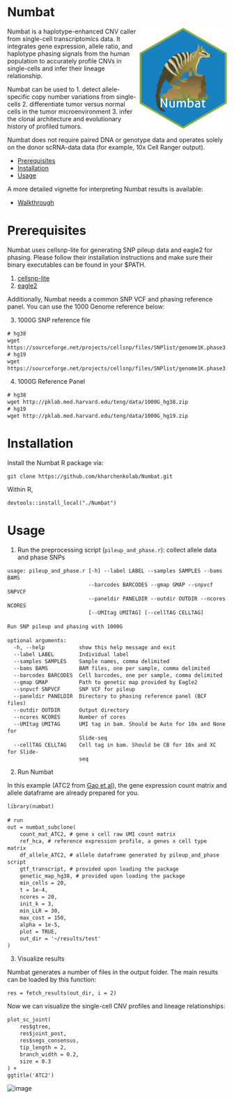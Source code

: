 # Numbat

<img src="logo.png" align="right" width="200">

Numbat is a haplotype-enhanced CNV caller from single-cell transcriptomics data. It integrates gene expression, allele ratio, and haplotype phasing signals from the human population to accurately profile CNVs in single-cells and infer their lineage relationship. 

Numbat can be used to 1. detect allele-specific copy number variations from single-cells 2. differentiate tumor versus normal cells in the tumor microenvironment 3. infer the clonal architecture and evolutionary history of profiled tumors. 

Numbat does not require paired DNA or genotype data and operates solely on the donor scRNA-data data (for example, 10x Cell Ranger output).

- [Prerequisites](#prerequisites)
- [Installation](#installation)
- [Usage](#usage)

A more detailed vignette for interpreting Numbat results is available:
- [Walkthrough](http://pklab.med.harvard.edu/teng)

# Prerequisites
Numbat uses cellsnp-lite for generating SNP pileup data and eagle2 for phasing. Please follow their installation instructions and make sure their binary executables can be found in your $PATH.

1. [cellsnp-lite](https://github.com/single-cell-genetics/cellsnp-lite)
2. [eagle2](https://alkesgroup.broadinstitute.org/Eagle/)

Additionally, Numbat needs a common SNP VCF and phasing reference panel. You can use the 1000 Genome reference below:

3. 1000G SNP reference file 
```
# hg38
wget https://sourceforge.net/projects/cellsnp/files/SNPlist/genome1K.phase3.SNP_AF5e2.chr1toX.hg38.vcf.gz
# hg19
wget https://sourceforge.net/projects/cellsnp/files/SNPlist/genome1K.phase3.SNP_AF5e2.chr1toX.hg19.vcf.gz
```
4. 1000G Reference Panel
```
# hg38
wget http://pklab.med.harvard.edu/teng/data/1000G_hg38.zip
# hg19
wget http://pklab.med.harvard.edu/teng/data/1000G_hg19.zip
```

# Installation
Install the Numbat R package via:
```
git clone https://github.com/kharchenkolab/Numbat.git
```
Within R,
```
devtools::install_local("./Numbat")
```

# Usage
1. Run the preprocessing script (`pileup_and_phase.r`): collect allele data and phase SNPs
```
usage: pileup_and_phase.r [-h] --label LABEL --samples SAMPLES --bams BAMS
                          --barcodes BARCODES --gmap GMAP --snpvcf SNPVCF
                          --paneldir PANELDIR --outdir OUTDIR --ncores NCORES
                          [--UMItag UMITAG] [--cellTAG CELLTAG]

Run SNP pileup and phasing with 1000G

optional arguments:
  -h, --help           show this help message and exit
  --label LABEL        Individual label
  --samples SAMPLES    Sample names, comma delimited
  --bams BAMS          BAM files, one per sample, comma delimited
  --barcodes BARCODES  Cell barcodes, one per sample, comma delimited
  --gmap GMAP          Path to genetic map provided by Eagle2
  --snpvcf SNPVCF      SNP VCF for pileup
  --paneldir PANELDIR  Directory to phasing reference panel (BCF files)
  --outdir OUTDIR      Output directory
  --ncores NCORES      Number of cores
  --UMItag UMITAG      UMI tag in bam. Should be Auto for 10x and None for
                       Slide-seq
  --cellTAG CELLTAG    Cell tag in bam. Should be CB for 10x and XC for Slide-
                       seq
```

2. Run Numbat

In this example (ATC2 from [Gao et al](https://www.nature.com/articles/s41587-020-00795-2)), the gene expression count matrix and allele dataframe are already prepared for you.
```
library(numbat)

# run
out = numbat_subclone(
    count_mat_ATC2, # gene x cell raw UMI count matrix 
    ref_hca, # reference expression profile, a genes x cell type matrix
    df_allele_ATC2, # allele dataframe generated by pileup_and_phase script
    gtf_transcript, # provided upon loading the package
    genetic_map_hg38, # provided upon loading the package
    min_cells = 20,
    t = 1e-4,
    ncores = 20,
    init_k = 3,
    min_LLR = 30,
    max_cost = 150,
    alpha = 1e-5,
    plot = TRUE,
    out_dir = '~/results/test'
)
```
3. Visualize results

Numbat generates a number of files in the output folder. The main results can be loaded by this function:
```
res = fetch_results(out_dir, i = 2)
```

Now we can visualize the single-cell CNV profiles and lineage relationships:
```
plot_sc_joint(
    res$gtree,
    res$joint_post,
    res$segs_consensus,
    tip_length = 2,
    branch_width = 0.2,
    size = 0.3
) +
ggtitle('ATC2')
```
![image](https://user-images.githubusercontent.com/13375875/144479138-0cf007cd-a979-4910-835d-fd20b920ba67.png)


